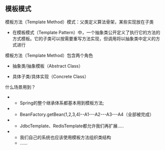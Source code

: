 ## 模板模式
模板方法（Template Method）模式：父类定义算法骨架，某些实现放在子类

- 在模板模式（Template Pattern）中，一个抽象类公开定义了执行它的方法的方式模板。它的子类可以按需要重写方法实现，但调用将以抽象类中定义的方式进行

模板方法（Template Method）包含两个角色

- 抽象类/抽象模板（Abstract Class）

- 具体子类/具体实现（Concrete Class）

什么场景用到？

- - Spring的整个继承体系都基本用到模板方法;

- - BeanFactory.getBean(1,2,3,4)--A1---A2---A3---A4（全部被完成）

- - JdbcTemplate、RedisTemplate都允许我们再扩展.....

- - 我们自己的系统也应该使用模板方法组织类结构
  - ......
